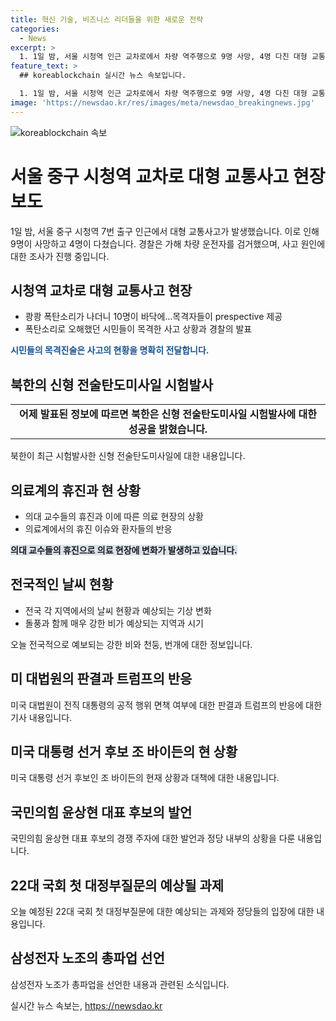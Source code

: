 ```yaml
---
title: 혁신 기술, 비즈니스 리더들을 위한 새로운 전략
categories:
  - News
excerpt: >
  1. 1일 밤, 서울 시청역 인근 교차로에서 차량 역주행으로 9명 사망, 4명 다친 대형 교통사고 발생. 운전자는 급발진 주장 중. (기사 전문: https://www.yna.co.kr/view/AKR20240701175252004) 2. 북한, 4.5t 초대형 탄두 신형 전술탄도미사일 시험발사 성공. 시험발사는 최대사거리와 명중정확성 확인 목적. (기사 전문: https://www.yna.co.kr/view/AKR20240702010900504) 3. 교수들 휴진 논란 계속되며 전공의들은 블랙리스트로 복귀 어려움. 의료 현장에 영향 우려. (기사 전문: https://www.yna.co.kr/view/AKR20240701163100530) 4. 전국 강한 비 동반한 천둥·번개 예상. 비가 소강상태를 보일 지역도 있을 전망. (기사 전문: https://www.yna.co.kr/view/AKR20240702006500034) 5. 미국 대법, 트럼프의 재임 중 공적행위는 면책. 대선 결과 뒤집기 시도 혐의에 대한 판단 하급심에. (기사 전문: https://www.yna.co.kr/view/AKR20240701177053071)
feature_text: >
  ## koreablockchain 실시간 뉴스 속보입니다.

  1. 1일 밤, 서울 시청역 인근 교차로에서 차량 역주행으로 9명 사망, 4명 다친 대형 교통사고 발생. 운전자는 급발진 주장 중. (기사 전문: https://www.yna.co.kr/view/AKR20240701175252004) 2. 북한, 4.5t 초대형 탄두 신형 전술탄도미사일 시험발사 성공. 시험발사는 최대사거리와 명중정확성 확인 목적. (기사 전문: https://www.yna.co.kr/view/AKR20240702010900504) 3. 교수들 휴진 논란 계속되며 전공의들은 블랙리스트로 복귀 어려움. 의료 현장에 영향 우려. (기사 전문: https://www.yna.co.kr/view/AKR20240701163100530) 4. 전국 강한 비 동반한 천둥·번개 예상. 비가 소강상태를 보일 지역도 있을 전망. (기사 전문: https://www.yna.co.kr/view/AKR20240702006500034) 5. 미국 대법, 트럼프의 재임 중 공적행위는 면책. 대선 결과 뒤집기 시도 혐의에 대한 판단 하급심에. (기사 전문: https://www.yna.co.kr/view/AKR20240701177053071)
image: 'https://newsdao.kr/res/images/meta/newsdao_breakingnews.jpg'
---
```


<p><img src="https://newsdao.kr/res/images/meta/newsdao_breakingnews.jpg" alt="koreablockchain 속보" /></p>

<h1 data-ke-size="size26">서울 중구 시청역 교차로 대형 교통사고 현장 보도</h1>

<p data-ke-size="size16">1일 밤, 서울 중구 시청역 7번 출구 인근에서 대형 교통사고가 발생했습니다. 이로 인해 9명이 사망하고 4명이 다쳤습니다. 경찰은 가해 차량 운전자를 검거했으며, 사고 원인에 대한 조사가 진행 중입니다.</p>

<h2 data-ke-size="size24">시청역 교차로 대형 교통사고 현장</h2>

<ul>
<li>쾅쾅 폭탄소리가 나더니 10명이 바닥에…목격자들이 prespective 제공</li>
<li>폭탄소리로 오해했던 시민들이 목격한 사고 상황과 경찰의 발표</li>
</ul>

<p data-ke-size="size16"><b><span style="color: #1a5490;">시민들의 목격진술은 사고의 현황을 명확히 전달합니다.</span></b></p>

<h2 data-ke-size="size24">북한의 신형 전술탄도미사일 시험발사</h2>

<table>
<tbody>
<tr>
<td style="text-align: center; height: 17px;"><b>어제 발표된 정보에 따르면 북한은 신형 전술탄도미사일 시험발사에 대한 성공을 밝혔습니다.</b></td>
</tr>
</tbody>
</table>

<p data-ke-size="size16">북한이 최근 시험발사한 신형 전술탄도미사일에 대한 내용입니다.</p>

<h2 data-ke-size="size24">의료계의 휴진과 현 상황</h2>

<ul>
<li>의대 교수들의 휴진과 이에 따른 의료 현장의 상황</li>
<li>의료계에서의 휴진 이슈와 환자들의 반응</li>
</ul>

<p data-ke-size="size16"><b><span style="background-color: #21538527;">의대 교수들의 휴진으로 의료 현장에 변화가 발생하고 있습니다.</span></b></p>

<h2 data-ke-size="size24">전국적인 날씨 현황</h2>

<ul>
<li>전국 각 지역에서의 날씨 현황과 예상되는 기상 변화</li>
<li>돌풍과 함께 매우 강한 비가 예상되는 지역과 시기</li>
</ul>

<p data-ke-size="size16">오늘 전국적으로 예보되는 강한 비와 천둥, 번개에 대한 정보입니다.</p>

<h2 data-ke-size="size24">미 대법원의 판결과 트럼프의 반응</h2>

<p data-ke-size="size16">미국 대법원이 전직 대통령의 공적 행위 면책 여부에 대한 판결과 트럼프의 반응에 대한 기사 내용입니다.</p>

<h2 data-ke-size="size24">미국 대통령 선거 후보 조 바이든의 현 상황</h2>

<p data-ke-size="size16">미국 대통령 선거 후보인 조 바이든의 현재 상황과 대책에 대한 내용입니다.</p>

<h2 data-ke-size="size24">국민의힘 윤상현 대표 후보의 발언</h2>

<p data-ke-size="size16">국민의힘 윤상현 대표 후보의 경쟁 주자에 대한 발언과 정당 내부의 상황을 다룬 내용입니다.</p>

<h2 data-ke-size="size24">22대 국회 첫 대정부질문의 예상될 과제</h2>

<p data-ke-size="size16">오늘 예정된 22대 국회 첫 대정부질문에 대한 예상되는 과제와 정당들의 입장에 대한 내용입니다.</p>

<h2 data-ke-size="size24">삼성전자 노조의 총파업 선언</h2>

<p data-ke-size="size16">삼성전자 노조가 총파업을 선언한 내용과 관련된 소식입니다.</p>
실시간 뉴스 속보는, <a href="https://newsdao.kr" rel="dofollow">https://newsdao.kr</a>


